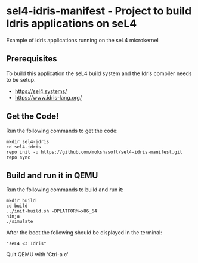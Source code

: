 # sel4-idris-manifest - Project to build Idris applications on seL4
Example of Idris applications running on the seL4 microkernel

## Prerequisites
To build this application the seL4 build system and the Idris compiler needs to be setup.
- https://sel4.systems/
- https://www.idris-lang.org/

## Get the Code!

Run the following commands to get the code:

```
mkdir sel4-idris
cd sel4-idris
repo init -u https://github.com/mokshasoft/sel4-idris-manifest.git
repo sync
```

## Build and run it in QEMU

Run the following commands to build and run it:
```
mkdir build
cd build
../init-build.sh -DPLATFORM=x86_64
ninja
./simulate
```

After the boot the following should be displayed in the terminal:
```
"seL4 <3 Idris"
```

Quit QEMU with 'Ctrl-a c'
